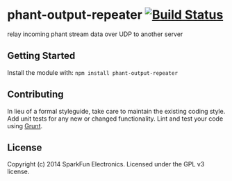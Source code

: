 # phant-output-repeater [![Build Status](https://secure.travis-ci.org/sparkfun/phant-output-repeater.png?branch=master)](http://travis-ci.org/sparkfun/phant-output-repeater)

relay incoming phant stream data over UDP to another server

## Getting Started
Install the module with: `npm install phant-output-repeater`

## Contributing
In lieu of a formal styleguide, take care to maintain the existing coding style. Add unit tests for any new or changed functionality. Lint and test your code using [Grunt](http://gruntjs.com/).

## License
Copyright (c) 2014 SparkFun Electronics. Licensed under the GPL v3 license.
